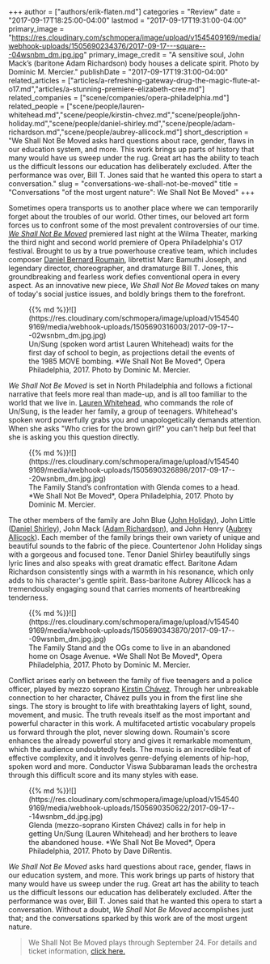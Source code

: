 +++
author = ["authors/erik-flaten.md"]
categories = "Review"
date = "2017-09-17T18:25:00-04:00"
lastmod = "2017-09-17T19:31:00-04:00"
primary_image = "https://res.cloudinary.com/schmopera/image/upload/v1545409169/media/webhook-uploads/1505690234376/2017-09-17---square---04wsnbm_dm.jpg.jpg"
primary_image_credit = "A sensitive soul, John Mack’s (baritone Adam Richardson) body houses a delicate spirit. Photo by Dominic M. Mercier."
publishDate = "2017-09-17T19:31:00-04:00"
related_articles = ["articles/a-refreshing-gateway-drug-the-magic-flute-at-o17.md","articles/a-stunning-premiere-elizabeth-cree.md"]
related_companies = ["scene/companies/opera-philadelphia.md"]
related_people = ["scene/people/lauren-whitehead.md","scene/people/kirstin-chvez.md","scene/people/john-holiday.md","scene/people/daniel-shirley.md","scene/people/adam-richardson.md","scene/people/aubrey-allicock.md"]
short_description = "We Shall Not Be Moved asks hard questions about race, gender, flaws in our education system, and more. This work brings up parts of history that many would have us sweep under the rug. Great art has the ability to teach us the difficult lessons our education has deliberately excluded. After the performance was over, Bill T. Jones said that he wanted this opera to start a conversation."
slug = "conversations-we-shall-not-be-moved"
title = "Conversations &quot;of the most urgent nature&quot;: We Shall Not Be Moved"
+++

Sometimes opera transports us to another place where we can temporarily forget about the troubles of our world. Other times, our beloved art form forces us to confront some of the most prevalent controversies of our time. [*We Shall Not Be Moved*](https://www.operaphila.org/whats-on/on-stage-2017-2018/we-shall-not-be-moved/) premiered last night at the Wilma Theater, marking the third night and second world premiere of Opera Philadelphia's O17 festival. Brought to us by a true powerhouse creative team, which includes composer [Daniel Bernard Roumain](/truth-as-reconciliation-we-shall-not-be-moved/), librettist Marc Bamuthi Joseph, and legendary director, choreographer, and dramaturge Bill T. Jones, this groundbreaking and fearless work defies conventional opera in every aspect. As an innovative new piece, *We Shall Not Be Moved* takes on many of today's social justice issues, and boldly brings them to the forefront. 

<figure data-type="image">{{% md %}}![](https://res.cloudinary.com/schmopera/image/upload/v1545409169/media/webhook-uploads/1505690316003/2017-09-17---02wsnbm_dm.jpg.jpg)
<figcaption>Un/Sung (spoken word artist Lauren Whitehead) waits for the first day of school to begin, as projections detail the events of the 1985 MOVE bombing. *We Shall Not Be Moved*, Opera Philadelphia, 2017. Photo by Dominic M. Mercier.</figcaption>
</figure>

*We Shall Not Be Moved* is set in North Philadelphia and follows a fictional narrative that feels more real than made-up, and is all too familiar to the world that we live in. [Lauren Whitehead](/scene/people/lauren-whitehead/), who commands the role of Un/Sung, is the leader her family, a group of teenagers. Whitehead's spoken word powerfully grabs you and unapologetically demands attention. When she asks "Who cries for the brown girl?" you can't help but feel that she is asking you this question directly. 

<figure data-type="image">{{% md %}}![](https://res.cloudinary.com/schmopera/image/upload/v1545409169/media/webhook-uploads/1505690326898/2017-09-17---20wsnbm_dm.jpg.jpg)
<figcaption>The Family Stand’s confrontation with Glenda comes to a head. *We Shall Not Be Moved*, Opera Philadelphia, 2017. Photo by Dominic M. Mercier.</figcaption>
</figure>

The other members of the family are John Blue ([John Holiday](/scene/people/john-holiday/)), John Little ([Daniel Shirley](/scene/people/daniel-shirley/)), John Mack ([Adam Richardson](/scene/people/adam-richardson/)), and John Henry ([Aubrey Allicock](/scene/people/aubrey-allicock/)). Each member of the family brings their own variety of unique and beautiful sounds to the fabric of the piece. Countertenor John Holiday sings with a gorgeous and focused tone. Tenor Daniel Shirley beautifully sings lyric lines and also speaks with great dramatic effect. Baritone Adam Richardson consistently sings with a warmth in his resonance, which only adds to his character's gentle spirit. Bass-baritone Aubrey Allicock has a tremendously engaging sound that carries moments of heartbreaking tenderness.

<figure data-type="image">{{% md %}}![](https://res.cloudinary.com/schmopera/image/upload/v1545409169/media/webhook-uploads/1505690343870/2017-09-17---09wsnbm_dm.jpg.jpg)
<figcaption>The Family Stand and the OGs come to live in an abandoned home on Osage Avenue. *We Shall Not Be Moved*, Opera Philadelphia, 2017. Photo by Dominic M. Mercier.</figcaption>
</figure>

Conflict arises early on between the family of five teenagers and a police officer, played by mezzo soprano [Kirstin Chávez](/scene/people/kirstin-chavez/). Through her unbreakable connection to her character, Chávez pulls you in from the first line she sings. The story is brought to life with breathtaking layers of light, sound, movement, and music. The truth reveals itself as the most important and powerful character in this work. A multifaceted artistic vocabulary propels us forward through the plot, never slowing down. Roumain's score enhances the already powerful story and gives it remarkable momentum, which the audience undoubtedly feels. The music is an incredible feat of effective complexity, and it involves genre-defying elements of hip-hop, spoken word and more. Conductor Viswa Subbaraman leads the orchestra through this difficult score and its many styles with ease.

<figure data-type="image">{{% md %}}![](https://res.cloudinary.com/schmopera/image/upload/v1545409169/media/webhook-uploads/1505690350622/2017-09-17---14wsnbm_dd.jpg.jpg)
<figcaption>Glenda (mezzo-soprano Kirsten Chávez) calls in for help in getting Un/Sung (Lauren Whitehead) and her brothers to leave the abandoned house. *We Shall Not Be Moved*, Opera Philadelphia, 2017. Photo by Dave DiRentis.</figcaption>
</figure>

*We Shall Not Be Moved* asks hard questions about race, gender, flaws in our education system, and more. This work brings up parts of history that many would have us sweep under the rug. Great art has the ability to teach us the difficult lessons our education has deliberately excluded. After the performance was over, Bill T. Jones said that he wanted this opera to start a conversation. Without a doubt, *We Shall Not Be Moved* accomplishes just that; and the conversations sparked by this work are of the most urgent nature.

>We Shall Not Be Moved plays through September 24. For details and ticket information, [click here.](https://www.operaphila.org/whats-on/on-stage-2017-2018/we-shall-not-be-moved/)
